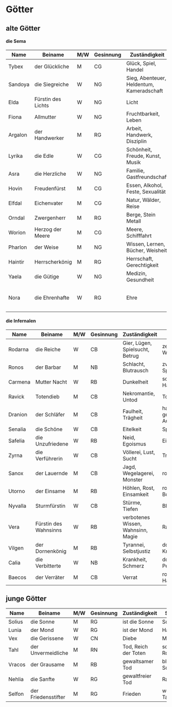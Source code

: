 # Götter
## alte Götter

#### die Sema
Name|Beiname|M/W|Gesinnung|Zuständigkeit|Symbol
--|--|--|--|--|--
Tybex|der Glückliche|M|CG|Glück, Spiel, Handel|Kleeblatt
Sandoya|die Siegreiche|W|NG|Sieg, Abenteuer, Heldentum, Kameradschaft|weiße Hand
Elda|Fürstin des Lichts|W|NG|Licht|Lichtstrahl
Fiona|Allmutter|W|NG|Fruchtbarkeit, Leben|Ähre
Argalon|der Handwerker|M|RG|Arbeit, Handwerk, Disziplin|Hammer
Lyrika|die Edle|W|CG|Schönheit, Freude, Kunst, Musik|Harfe
Asra|die Herzliche|W|NG|Familie, Gastfreundschaft|Herd
Hovin|Freudenfürst|M|CG|Essen, Alkohol, Feste, Sexualität|Weitraube/Bier
Elfdal|Eichenvater|M|CG|Natur, Wälder, Reise|Eichenblatt
Orndal|Zwergenherr|M|RG|Berge, Stein Metall|Spitzhacke
Worion|Herzog der Meere|M|CG|Meere, Schifffahrt|Schiff
Pharlon|der Weise|M|NG|Wissen, Lernen, Bücher, Weisheit|Eule
Haintir|Herrscherkönig|M|RG|Herrschaft, Gerechtigkeit|Krone
Yaela|die Gütige|W|NG|Medizin, Gesundheit|goldener Kreis
Nora|die Ehrenhafte|W|RG|Ehre|aufrechtes Kreuz (alle Seiten gleich lang)

#### die Infernalen
Name|Beiname|M/W|Gesinnung|Zuständigkeit|Symbol
--|--|--|--|--|--
Rodarna|die Reiche|W|CB|Gier, Lügen, Spielsucht, Betrug|zerstörte Waage
Ronos|der Barbar|M|NB|Schlacht, Blutrausch|zwei gekreuzte Speere
Carmena|Mutter Nacht|W|RB|Dunkelheit|schwarzer Halbmond
Ravick|Totendieb|M|CB|Nekromantie, Untod|Totenschädel
Dranion|der Schläfer|M|CB|Faulheit, Trägheit|halb geschlossenes Auge
Senalia|die Schöne|W|CB|Eitelkeit|Spiegel
Safelia|die Unzufriedene|W|RB|Neid, Egoismus|Eidechse
Zyrna|die Verführerin|W|CB|Völlerei, Lust, Sucht|Tropfen
Sanox|der Lauernde|M|CB|Jagd, Wegelagerei, Monster|rote Armbrust
Utorno|der Einsame|M|RB|Höhlen, Rost, Einsamkeit|rostbarbener Bogen
Nyvalla|Sturmfürstin|W|CB|Stürme, Tiefen|Blitz
Vera|Fürstin des Wahnsinns|W|RB|verbotenes Wissen, Wahnsinn, Magie|Rabe
Vilgen|der Dornenkönig|M|RB|Tyrannei, Selbstjustiz|dornenbesetzte Krone
Calia|die Verbitterte|W|NB|Krankheit, Schmerz|dornige Peitsche
Baecos|der Verräter|M|CB|Verrat|roter Handabdruck


## junge Götter
Name|Beiname|M/W|Gesinnung|Zuständigkeit|Symbol
--|--|--|--|--|--
Solius|die Sonne|M|RG|ist die Sonne|Sonne
Lunia|der Mond|W|RG|ist der Mond|Halbmond
Vex|die Gerissene|W|CN|Diebe|Münze
Tahl|der Unvermeidliche|M|RN|Tod, Reich der Toten|schwarze Rose
Vracos|der Grausame|M|RB|gewaltsamer Tod|blutiges Schwert
Nehlia|die Sanfte|W|RG|gewaltfreier Tod|Rauch
Selfon|der Friedensstifter|M|RG|Frieden|weiße Taube